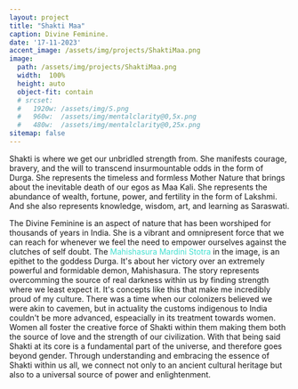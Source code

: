```yaml
---
layout: project
title: "Shakti Maa"
caption: Divine Feminine.
date: '17-11-2023'
accent_image: /assets/img/projects/ShaktiMaa.png   
image: 
  path: /assets/img/projects/ShaktiMaa.png
  width:  100%
  height: auto
  object-fit: contain
  # srcset: 
  #   1920w: /assets/img/S.png
  #   960w:  /assets/img/mentalclarity@0,5x.png
  #   480w:  /assets/img/mentalclarity@0,25x.png
sitemap: false
---
```


Shakti is where we get our unbridled strength from. She manifests courage, bravery, and the will to transcend insurmountable odds in the form of Durga. She represents the timeless and formless Mother Nature that brings about the inevitable death of our egos as Maa Kali. She represents the abundance of wealth, fortune, power, and fertility in the form of Lakshmi. And she also represents knowledge, wisdom, art, and learning as Saraswati. 

The Divine Feminine is an aspect of nature that has been worshiped for thousands of years in India. She is a vibrant and omnipresent force that we can reach for whenever we feel the need to empower ourselves against the clutches of self doubt. The <span style="color:turquoise">Mahishasura Mardini Stotra</span> in the image, is an epithet to the goddess Durga. It's about her victory over an extremely powerful and formidable demon, Mahishasura. The story represents overcomming the source of real darkness within us by finding strength where we least expect it. It's concepts like this that make me incredibly proud of my culture. There was a time when our colonizers believed we were akin to cavemen, but in actuality the customs indigenous to India couldn't be more advanced, espeacially in its treatment towards women. Women all foster the creative force of Shakti within them making them both the source of love and the strength of our civilization. With that being said Shakti at its core is a fundamental part of the universe, and therefore goes beyond gender. Through understanding and embracing the essence of Shakti within us all, we connect not only to an ancient cultural heritage but also to a universal source of power and enlightenment.
 

